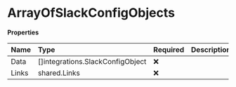 # ArrayOfSlackConfigObjects

**Properties**

| Name  | Type                             | Required | Description |
| :---- | :------------------------------- | :------- | :---------- |
| Data  | []integrations.SlackConfigObject | ❌       |             |
| Links | shared.Links                     | ❌       |             |
